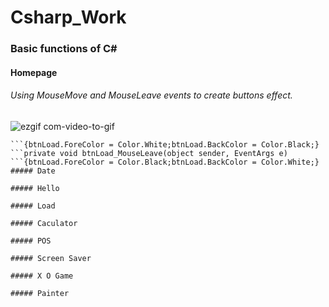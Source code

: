 # Csharp_Work
### Basic functions of C#

#### Homepage
###### Using MouseMove and MouseLeave events to create buttons effect.
![ezgif com-video-to-gif](https://github.com/JingHsu1997/Csharp_Work/assets/134953373/9c34c46c-0700-42df-bedb-9fc1e52c3f07)  
```private void btnLoad_MouseMove(object sender, MouseEventArgs e)
```{btnLoad.ForeColor = Color.White;btnLoad.BackColor = Color.Black;}
```private void btnLoad_MouseLeave(object sender, EventArgs e)
```{btnLoad.ForeColor = Color.Black;btnLoad.BackColor = Color.White;}
##### Date

##### Hello

##### Load

##### Caculator

##### POS

##### Screen Saver

##### X O Game

##### Painter

